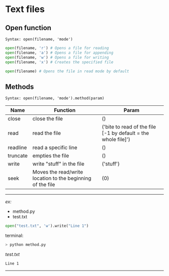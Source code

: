 # Text files
## Open function
	Syntax: open(filename, 'mode')
```python
open(filename, 'r') # Opens a file for reading
open(filename, 'a') # Opens a file for appending
open(filename, 'w') # Opens a file for writing
open(filename, 'x') # Creates the specified file

open(filename) # Opens the file in read mode by default
```

## Methods
	Syntax: open(filename, 'mode').method(param)

| Name     | Function                                                   | Param                                                         |
| -------- | ---------------------------------------------------------- | ------------------------------------------------------------- |
| close    | close the file                                             | ()                                                            |
| read     | read the file                                              | ('bite to read of the file [-1 by default = the whole file]') |
| readline | read a specific line                                       | ()                                                            |
| truncate | empties the file                                           | ()                                                             |
| write    | write "stuff" in the file                                  | ('stuff')                                                              |
| seek     | Moves the read/write location to the beginning of the file | (0)                                                              |
- - - 
*ex:*
- method.py
- test.txt

```python
open("test.txt", 'w').write("Line 1")
```
terminal:
```bash
> python method.py
```
*test.txt*
```txt
Line 1
```
- - -